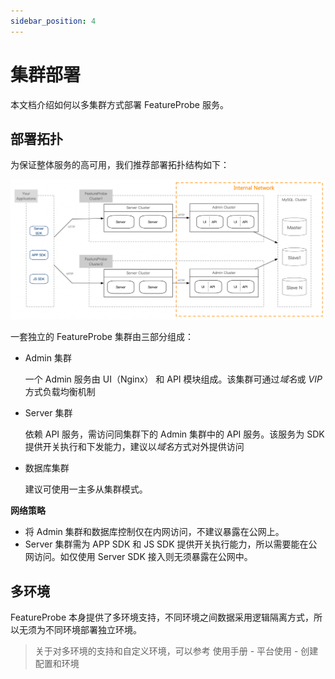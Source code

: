 ```yaml
---
sidebar_position: 4
---
```


# 集群部署

本文档介绍如何以多集群方式部署 FeatureProbe 服务。

## 部署拓扑

为保证整体服务的高可用，我们推荐部署拓扑结构如下：

![image-20220906181332418](/deploy.png)

一套独立的 FeatureProbe 集群由三部分组成：

- Admin 集群

  一个 Admin 服务由 UI（Nginx） 和 API 模块组成。该集群可通过*域名*或 *VIP* 方式负载均衡机制

- Server 集群

  依赖 API 服务，需访问同集群下的 Admin 集群中的 API 服务。该服务为 SDK 提供开关执行和下发能力，建议以*域名*方式对外提供访问

- 数据库集群

  建议可使用一主多从集群模式。

**网络策略**

- 将 Admin 集群和数据库控制仅在内网访问，不建议暴露在公网上。
- Server 集群需为 APP SDK 和 JS SDK 提供开关执行能力，所以需要能在公网访问。如仅使用 Server SDK 接入则无须暴露在公网中。



## 多环境

FeatureProbe 本身提供了多环境支持，不同环境之间数据采用逻辑隔离方式，所以无须为不同环境部署独立环境。

> 关于对多环境的支持和自定义环境，可以参考 使用手册 - 平台使用 - 创建配置和环境

